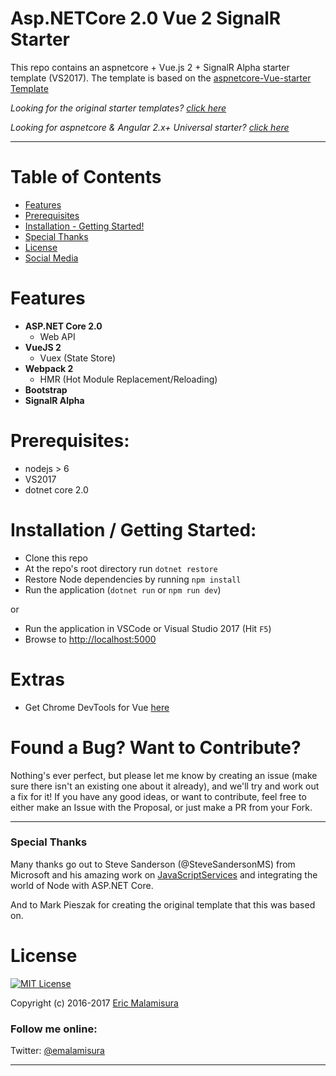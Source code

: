 # Asp.NETCore 2.0 Vue 2 SignalR Starter

This repo contains an aspnetcore + Vue.js 2 + SignalR Alpha starter template (VS2017). The template is based
on the [aspnetcore-Vue-starter Template](https://github.com/MarkPieszak/aspnetcore-Vue-starter)

_Looking for the original starter templates? [click here](https://blogs.msdn.microsoft.com/webdev/2017/02/14/building-single-page-applications-on-asp-net-core-with-javascriptservices/)_

_Looking for aspnetcore & Angular 2.x+ Universal starter? [click here](https://github.com/MarkPieszak/aspnetcore-angular2-universal)_
 
---

# Table of Contents

* [Features](#features)
* [Prerequisites](#prerequisites)
* [Installation - Getting Started!](#installation)
* [Special Thanks](#special-thanks)
* [License](#license)
* [Social Media](#follow-me-online)

# Features

- **ASP.NET Core 2.0**
  - Web API
- **VueJS 2**
  - Vuex (State Store)
- **Webpack 2**
  - HMR (Hot Module Replacement/Reloading)
- **Bootstrap**
- **SignalR Alpha**


# Prerequisites:
 * nodejs > 6
 * VS2017
 * dotnet core 2.0

# Installation / Getting Started:
 * Clone this repo
 * At the repo's root directory run `dotnet restore`
 * Restore Node dependencies by running `npm install`
 * Run the application (`dotnet run` or `npm run dev`)
 
 or
 
 * Run the application in VSCode or Visual Studio 2017 (Hit `F5`)
 * Browse to [http://localhost:5000](http://localhost:5000)

# Extras

- Get Chrome DevTools for Vue [here](https://chrome.google.com/webstore/detail/vuejs-devtools/nhdogjmejiglipccpnnnanhbledajbpd)

# Found a Bug? Want to Contribute?

Nothing's ever perfect, but please let me know by creating an issue (make sure there isn't an existing one about it already), and we'll try and work out a fix for it! If you have any good ideas, or want to contribute, feel free to either make an Issue with the Proposal, or just make a PR from your Fork.

----

### Special Thanks

Many thanks go out to Steve Sanderson (@SteveSandersonMS) from Microsoft and his amazing work on [JavaScriptServices](https://blogs.msdn.microsoft.com/webdev/2017/02/14/building-single-page-applications-on-asp-net-core-with-javascriptservices/) and integrating the world of Node with ASP.NET Core.

And to Mark Pieszak for creating the original template that this was based on.

# License

[![MIT License](https://img.shields.io/badge/license-MIT-blue.svg?style=flat)](/LICENSE) 

Copyright (c) 2016-2017 [Eric Malamisura](https://github.com/elucidsoft)

### Follow me online:

Twitter: [@emalamisura](http://twitter.com/emalamisura)

----

